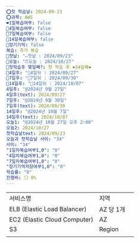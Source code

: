 ```yaml
---
⭕첫 학습날: 2024-09-23
⭕과목: AWS
❤1일복습여부: false
🧡4일복습여부: false
💛7일복습여부: false
💚14일복습여부: false
🧠장기기억: false
복습: 추가 복습
🛑첫날: "✏첫날 : 2024/09/23"
🛑오늘: "⏰오늘 : 2024/10/27"
🛑첫학습후 몇일째?: 첫 학습 후 ❤34일째❤
🛑4일후: "🥉4일뒤 : 2024/09/27"
🛑7일후: "🥈7일뒤 : 2024/09/30"
🛑14일후: "🥇14일뒤 : 2024/10/07"
4일후: "@2024년 9월 27일"
4일후(text): 2024/09/27
7일후: "@2024년 9월 30일"
7일후(text): 2024/09/30
14일후: "@2024년 10월 7일"
14일후(text): 2024/10/07
오늘1: "@2024년 10월 27일 오후 2:00"
오늘2: 2024/10/27
첫학습날text: 2024/09/23
오늘과 첫학습날 사이: "34"
사이: "34"
"1일차복습여부1,0": "0"
"4일차복습여부1,0": "0"
"7일차복습여부1,0": "0"
"장기기억저장여부1,0": "0"
학습률: "0"
진행바: ⬜ 0%
---
```

|   |   |   |
|---|---|---|
|서비스명|지역||
|ELB (Elastic Load Balancer)|AZ 당 1개||
|EC2 (Elastic Cloud Computer)|AZ||
|S3|Region||
||||